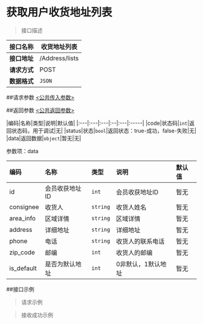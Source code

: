 # 获取用户收货地址列表

>接口描述

| 接口名称 | 收货地址列表 |
|----------|--------|
|**接口地址**|/Address/lists|
|**请求方式**|POST|
|**数据格式**|<code>JSON</code>|

##请求参数
[<公共传入参数>](../README.md)  


##返回参数
[<公共返回参数>](../README.md)

|编码|名称|类型|说明|默认值|
|:---|:---|:---|:--|:---|:-----|
|code|状态码|<code>int</code>|返回状态码，用于调试|无|
|status|状态|<code>bool</code>|返回状态：true-成功，false-失败|无|
|data|返回数据|<code>object</code>|暂无|无|

参数项：data

|编码 |名称|类型|说明|默认值|
|:----|:---|:---|:---|:-----|
|id|会员收获地址ID|<code>int</code>|会员收获地址ID|暂无|
|consignee|收货人|<code>string</code>|收货人姓名|暂无|
|area_info|区域详情|<code>string</code>|区域详情|暂无|
|address|详细地址|<code>string</code>|详细地址|暂无|
|phone|电话|<code>string</code>|收货人的联系电话|暂无|
|zip_code|邮编|<code>int</code>|收货人的邮编|暂无|
|is_default|是否为默认地址|<code>int</code>|0非默认，1默认地址|暂无|

##接口示例

>请求示例

>接收成功示例
